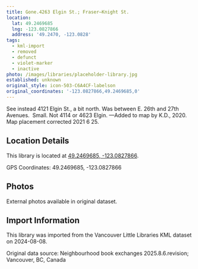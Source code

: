 ```yaml
---
title: Gone.4263 Elgin St.; Fraser—Knight St.
location:
  lat: 49.2469685
  lng: -123.0827866
  address: '49.2470, -123.0828'
tags:
  - kml-import
  - removed
  - defunct
  - violet-marker
  - inactive
photo: /images/libraries/placeholder-library.jpg
established: unknown
original_style: icon-503-C6A4CF-labelson
original_coordinates: '-123.0827866,49.2469685,0'
---
```

See instead 4121 Elgin St., a bit north.
Was between E. 26th and 27th Avenues.  Small.
Not 4114 or 4623 Elgin.
—Added to map by K.D., 2020.  
Map placement corrected 2021 6 25.

## Location Details

This library is located at [49.2469685, -123.0827866](https://www.google.com/maps?q=49.2469685,-123.0827866).

GPS Coordinates: 49.2469685, -123.0827866

## Photos

External photos available in original dataset.

## Import Information

This library was imported from the Vancouver Little Libraries KML dataset on 2024-08-08.

Original data source: Neighbourhood book exchanges 2025.8.6.revision; Vancouver, BC, Canada
